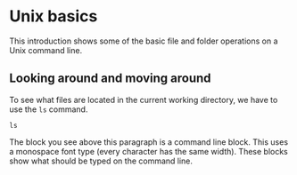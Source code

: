 # Unix basics
This introduction shows some of the basic file and folder operations
on a Unix command line.

## Looking around and moving around
To see what files are located in the current working directory, we
have to use the `ls` command.

    ls

The block you see above this paragraph is a command line block. This
uses a monospace font type (every character has the same width). These
blocks show what should be typed on the command line.
